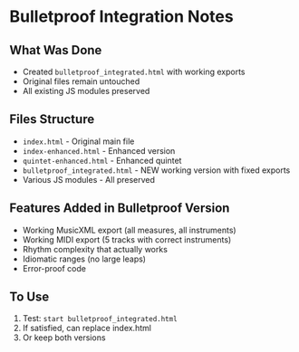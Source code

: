 # Bulletproof Integration Notes

## What Was Done
- Created `bulletproof_integrated.html` with working exports
- Original files remain untouched
- All existing JS modules preserved

## Files Structure
- `index.html` - Original main file
- `index-enhanced.html` - Enhanced version
- `quintet-enhanced.html` - Enhanced quintet
- `bulletproof_integrated.html` - NEW working version with fixed exports
- Various JS modules - All preserved

## Features Added in Bulletproof Version
- Working MusicXML export (all measures, all instruments)
- Working MIDI export (5 tracks with correct instruments)  
- Rhythm complexity that actually works
- Idiomatic ranges (no large leaps)
- Error-proof code

## To Use
1. Test: `start bulletproof_integrated.html`
2. If satisfied, can replace index.html
3. Or keep both versions
